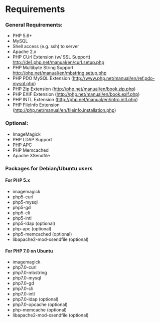 Requirements
============

### General Requirements:
* PHP 5.6+
* MySQL
* Shell access (e.g. ssh) to server  
* Apache 2.x 
* PHP CUrl  Extension (w/ SSL Support) <http://de1.php.net/manual/en/curl.setup.php>
* PHP Multibyte String Support <http://php.net/manual/en/mbstring.setup.php> 
* PHP PDO MySQL Extension (http://www.php.net/manual/en/ref.pdo-mysql.php)
* PHP Zip Extension (http://php.net/manual/en/book.zip.php)
* PHP EXIF Extension (http://php.net/manual/en/book.exif.php)
* PHP INTL Extension (http://php.net/manual/en/intro.intl.php)
* PHP FileInfo Extension (http://php.net/manual/en/fileinfo.installation.php)

### Optional:
* ImageMagick
* PHP LDAP Support
* PHP APC
* PHP Memcached
* Apache XSendfile

### Packages for Debian/Ubuntu users

#### For PHP 5.x

* imagemagick
* php5-curl
* php5-mysql
* php5-gd
* php5-cli
* php5-intl
* php5-ldap		(optional)
* php-apc		(optional)
* php5-memcached	(optional)
* libapache2-mod-xsendfile (optional)

#### For PHP 7.0 on Ubuntu

* imagemagick
* php7.0-curl
* php7.0-mbstring
* php7.0-mysql
* php7.0-gd
* php7.0-cli
* php7.0-intl
* php7.0-ldap		(optional)
* php7.0-opcache	(optional)
* php-memcache	(optional)
* libapache2-mod-xsendfile (optional)

